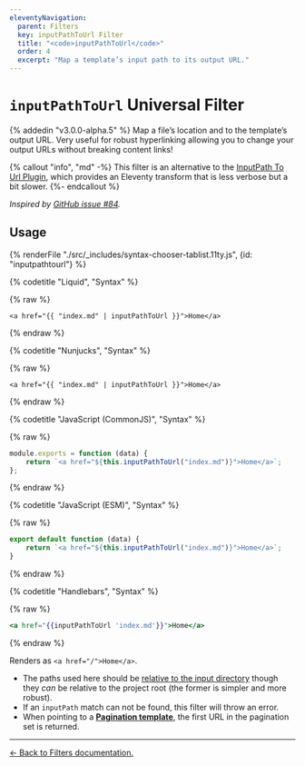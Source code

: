 ```yaml
---
eleventyNavigation:
  parent: Filters
  key: inputPathToUrl Filter
  title: "<code>inputPathToUrl</code>"
  order: 4
  excerpt: "Map a template’s input path to its output URL."
---
```


# `inputPathToUrl` Universal Filter

{% addedin "v3.0.0-alpha.5" %} Map a file’s location and to the template’s output URL. Very useful for robust hyperlinking allowing you to change your output URLs without breaking content links!

{% callout "info", "md" -%}
This filter is an alternative to the [InputPath To Url Plugin](/docs/plugins/inputpath-to-url/), which provides an Eleventy transform that is less verbose but a bit slower.
{%- endcallout %}

_Inspired by [GitHub issue #84](https://github.com/11ty/eleventy/issues/84)._

## Usage

<is-land import="/js/seven-minute-tabs.js">
<seven-minute-tabs persist sync>
  {% renderFile "./src/_includes/syntax-chooser-tablist.11ty.js", {id: "inputpathtourl"} %}
  <div id="inputpathtourl-liquid" role="tabpanel">

{% codetitle "Liquid", "Syntax" %}

{% raw %}

```liquid
<a href="{{ "index.md" | inputPathToUrl }}">Home</a>
```

{% endraw %}

  </div>
  <div id="inputpathtourl-njk" role="tabpanel">

{% codetitle "Nunjucks", "Syntax" %}

{% raw %}

```jinja2
<a href="{{ "index.md" | inputPathToUrl }}">Home</a>
```

{% endraw %}

  </div>
  <div id="inputpathtourl-js" role="tabpanel">

{% codetitle "JavaScript (CommonJS)", "Syntax" %}

{% raw %}

```js
module.exports = function (data) {
	return `<a href="${this.inputPathToUrl("index.md")}">Home</a>`;
};
```

{% endraw %}

{% codetitle "JavaScript (ESM)", "Syntax" %}

{% raw %}

```js
export default function (data) {
	return `<a href="${this.inputPathToUrl("index.md")}">Home</a>`;
}
```

{% endraw %}

  </div>
  <div id="inputpathtourl-hbs" role="tabpanel">

{% codetitle "Handlebars", "Syntax" %}

{% raw %}

```hbs
<a href="{{inputPathToUrl 'index.md'}}">Home</a>
```

{% endraw %}

  </div>
</seven-minute-tabs>
</is-land>

Renders as `<a href="/">Home</a>`.

- The paths used here should be [relative to the input directory](/docs/config/#input-directory) though they _can_ be relative to the project root (the former is simpler and more robust).
- If an `inputPath` match can not be found, this filter will throw an error.
- When pointing to a [**Pagination template**](/docs/pagination/), the first URL in the pagination set is returned.

---

[← Back to Filters documentation.](/docs/filters/)
